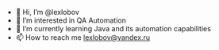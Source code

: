 - 👋 Hi, I’m @lexlobov
- 👀 I’m interested in QA Automation
- 🌱 I’m currently learning Java and its automation capabilities
- 📫 How to reach me lexlobov@yandex.ru

<!---
lexlobov/lexlobov is a ✨ special ✨ repository because its `README.md` (this file) appears on your GitHub profile.
You can click the Preview link to take a look at your changes.
--->

